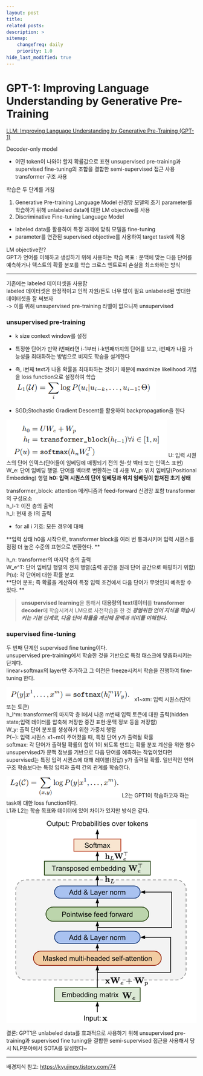 ```yaml
---
layout: post
title: 
related posts:
description: >
sitemap:
    changefreq: daily
    priority: 1.0
hide_last_modified: true
---
```



# GPT-1: Improving Language Understanding by Generative Pre-Training

[LLM: Improving Language Understanding by Generative Pre-Training (GPT-1)](https://cdn.openai.com/research-covers/language-unsupervised/language_understanding_paper.pdf)


Decoder-only model
- 어떤 token이 나와야 할지 확률값으로 표현
unsupervised pre-training과 supervised fine-tuning의 조합을 결합한 semi-supervised 접근 사용
transformer 구조 사용

학습은 두 단계를 거침
1. Generative Pre-training Language Model
신경망 모델의 초기 parameter를 학습하기 위해 unlabeled data에 대한 LM objective를 사용
2. Discriminative Fine-tuning Language Model
- labeled data를 활용하여 특정 과제에 맞춰 모델을 fine-tuning
- parameter를 연관된 supervised objective를 사용하여 target task에 적용

LM objective란? \
GPT가 언어를 이해하고 생성하기 위해 사용하는 학습 목표
: 문맥에 맞는 다음 단어를 예측하거나 텍스트의 확률 분포를 학습
크로스 엔트로피 손실을 최소화하는 방식

---
기존에는 labeled 데이터셋을 사용함 \
labeled 데이터셋은 한정적이고 인적 자원/돈도 너무 많이 필요
unlabeled된 방대한 데이터셋을 잘 써보자 \
-> 이를 위해 unsupervised pre-training
라벨이 없으니까 unsupervised

### unsupervised pre-training
- k size context window를 설정
- 특정한 단어가 만약 i번째라면 i-1부터 i-k번째까지의 단어를 보고, i번째가 나올 가능성을 최대화하는 방법으로 비지도 학습을 설계한다
- 즉, i번째 text가 나올 확률을 최대화하는 것이기 때문에 maximize likelihood 기법을 loss function으로 설정하여 학습
![](/assets/img/ai/llm2/1.png)

- SGD;Stochastic Gradient Descent를 활용하여 backpropagation을 한다

![](/assets/img/ai/llm2/2.png)
U: 입력 시퀀스의 단어 인덱스(단어들이 임베딩에 매핑되기 전의 원-핫 벡터 또는 인덱스 표현)
W_e: 단어 임베딩 행렬. 단어를 벡터로 변환하는 데 사용
W_p: 위치 임베딩(Positional Embedding) 행렬
**h0: 입력 시퀀스의 단어 임베딩과 위치 임베딩이 합쳐진 초기 상태**

transformer_block: attention 메커니즘과 feed-forward 신경망 포함 transformer의 구성요소 \
h_l-1: 이전 층의 출력 \
h_l: 현재 층 l의 출력
- for all i 기호: 모든 경우에 대해

**입력 상태 h0을 시작으로, transformer block을 여러 번 통과시키며 입력 시퀀스를 점점 더 높은 수준의 표현으로 변환한다.
**

h_n: transformer의 마지막 층의 출력 \
W_e^T: 단어 임베딩 행렬의 전치 행렬(출력 공간을 원래 단어 공간으로 매핑하기 위함) \
P(u): 각 단어에 대한 확률 분포 \
**단어 분포; 즉 확률을 계산하여 특정 입력 조건에서 다음 단어가 무엇인지 예측할 수 있다.
**

> **unsupervised learning**을 통해서 **대용량의 text데이터**를 **transformer decoder**에 학습시켜서 LM으로 사전학습을 한 것
_**광범위한 언어 지식을 학습시키는 기본 단계로, 다음 단어 확률을 계산해 문맥과 의미를 이해한다.**_


### supervised fine-tuning
두 번째 단계인 supervised fine tuning이다. \
unsupervised pre-training에서 학습한 것을 기반으로 특정 태스크에 맞춤화시키는 단계다. \
linear+softmax의 layer만 추가하고 그 이전은 freeze시켜서 학습을 진행하여 fine-tuning 한다.

![](/assets/img/ai/llm2/3.png)
x1~xm: 입력 시퀀스(단어 또는 토큰) \
h_l^m: transformer의 마지막 층 l에서 나온 m번째 입력 토큰에 대한 출력(hidden state;입력 데이터를 압축해 저장한 중간 표현:문맥 정보 등을 저장함) \
W_y: 출력 단어 분포를 생성하기 위한 가중치 행렬 \
P(~): 입력 시퀀스 x1~m이 주어졌을 때, 특정 단어 y가 출력될 확률 \
softmax: 각 단어가 출력될 확률의 합이 1이 되도록 만드는 확률 분포 계산을 위한 함수 \
unsupervised가 문맥 정보를 기반으로 다음 단어를 예측하는 작업이었다면 supervised는 특정 입력 시퀀스에 대해 레이블(정답) y가 출력될 확률. 일반적인 언어 구조 학습보다는 특정 입력과 출력 간의 관계를 학습한다.

![](/assets/img/ai/llm2/4.png)
L2는 GPT1이 학습하고자 하는 task에 대한 loss function이다. \
L1과 L2는 학습 목표와 데이터에 있어 차이가 있지만 방식은 같다.

![](/assets/img/ai/llm2/5.png)


결론: GPT1은 unlabeled data를 효과적으로 사용하기 위해 unsupervised pre-training과 supervised fine tuning을 결합한 semi-supervised 접근을 사용해서 당시 NLP분야에서 SOTA를 달성했다~


---
배경지식 참고: https://kyujinpy.tistory.com/74
